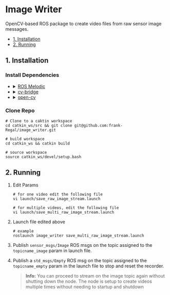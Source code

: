 # Image Writer
OpenCV-based ROS package to create video files from raw sensor image messages.

* [1. Installation](#1-installation)
* [2. Running](#2-running)

## 1. Installation
### Install Dependencies
  * <details>
    <summary><a href="https://wiki.ros.org/melodic/Installation">ROS Melodic</a></summary>
    <br>
    See link for ROS Melodic installation instructions.
    </details>

  * <details>
    <summary><a href="https://wiki.ros.org/cv_bridge">cv-bridge</a></summary>
    <br>
    
    ```shell
    sudo apt install ros-melodic-cv-bridge
    ```
    </details>

  * <details>
    <summary><a href="https://opencv.org/">open-cv</a></summary>
    <br>
    
    ```shell
    pip3 install opencv-python3
    ```
    </details>

### Clone Repo
  ```shell
  # Clone to a caktin workspace
  cd catkin_ws/src && git clone git@github.com:frank-Regal/image_writer.git
  
  # build workspace
  cd catkin_ws && catkin build
    
  # source workspace
  source catkin_ws/devel/setup.bash
  ```

## 2. Running
1. Edit Params

    ```shell
    # for one video edit the following file
    vi launch/save_raw_image_stream.launch
  
    # for multiple videos, edit the following file
    vi launch/save_multi_raw_image_stream.launch
    ```
2. Launch file edited above
   ```shell
   # example
   roslaunch image_writer save_multi_raw_image_stream.launch
   ```
3. Publish ```sensor_msgs/Image``` ROS msgs on the topic assigned to the ```topicname_image``` param in launch file.
4. Publish a ```std_msgs/Empty``` ROS msg on the topic assigned to the ```topicname_empty``` param in the launch file to stop and reset the recorder.
    > **Info:** You can proceed to stream on the image topic again without shutting down the node. The node is setup to create videos multiple times without needing to startup and shutdown
